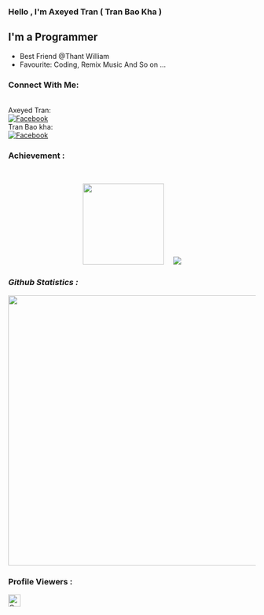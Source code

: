 ### Hello , I'm Axeyed Tran ( Tran Bao Kha )
## I'm a Programmer
- Best Friend @Thant William
- Favourite: Coding, Remix Music And So on ...
### Connect With Me:
<br>
Axeyed Tran:
<br>
<a href="https://facebook.com/Axeyed.Tran191"><img src="https://img.shields.io/badge/Facebook-1877F2?style=for-the-badge&amp;logo=facebook&amp;logoColor=black" alt="Facebook"></a>
<br>
Tran Bao kha:
<br>
<a href="https://facebook.com/tranbaokha.190109"><img src="https://img.shields.io/badge/Facebook-1877F2?style=for-the-badge&amp;logo=facebook&amp;logoColor=black" alt="Facebook"></a>
<br>
<h3>Achievement :</h3>
<br />
<p align="center"><a href="https://github.com/AxeyedTran">
<img height="165" src="https://github-readme-stats.vercel.app/api?username=AxeyedTran&show_icons=true&include_all_commits=true&theme=react&cache_seconds=3200&hide_border=true" /></a>
&nbsp;&nbsp;&nbsp;
<a href="https://github.com/AxeyedTran"><img src="https://github-readme-stats.vercel.app/api/top-langs/?username=AxeyedTran&layout=compact&theme=react&hide_border=true" />
</a></p>
<h3><b><i>Github Statistics :</i></b></h3>
<a href="https://github.com/AxeyedTran"><img width=550 src="https://github-profile-trophy.vercel.app/?username=AxeyedTran&theme=dracula&no-frame=true&title=Followers,Stars,Commit,Repository,Issues"/></a>

### Profile Viewers :

<a href="https://github.com/AxeyedTran"><img height="25" title="Counter" src="https://komarev.com/ghpvc/?username=AxeyedTran&color=bluewhite&style=flat-square"></a>

